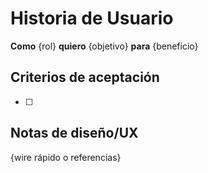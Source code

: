 # Historia de Usuario
**Como** {rol} **quiero** {objetivo} **para** {beneficio}

## Criterios de aceptación
- [ ]

## Notas de diseño/UX
{wire rápido o referencias}
